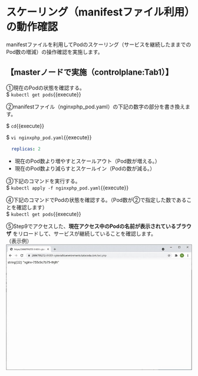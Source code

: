 # スケーリング（manifestファイル利用）の動作確認

manifestファイルを利用してPodのスケーリング（サービスを継続したままでのPod数の増減）の操作確認を実施します。  

## 【masterノードで実施（controlplane:Tab1）】  

①現在のPodの状態を確認する。  
$ `kubectl get pods`{{execute}}  

②manifestファイル（nginxphp_pod.yaml）の下記の数字の部分を書き換えます。  

$ `cd`{{execute}}  

$ `vi nginxphp_pod.yaml`{{execute}}  

```yaml
  replicas: 2
```

- 現在のPod数より増やすとスケールアウト（Pod数が増える。）  
- 現在のPod数より減らすとスケールイン（Podの数が減る。）

③下記のコマンドを実行する。  
$ `kubectl apply -f nginxphp_pod.yaml`{{execute}}  

④下記のコマンドでPodの状態を確認する。（Pod数が②で指定した数であることを確認します）  
$ `kubectl get pods`{{execute}}  

⑤Step9でアクセスした、**現在アクセス中のPodの名前が表示されているブラウザ** をリロードして、サービスが継続していることを確認します。  
（表示例）  
![Uname Image](https://github.com/yamada623z/scenario-image/raw/main/KubernetesHandsOn_BuildPod/Uname.jpg)  
